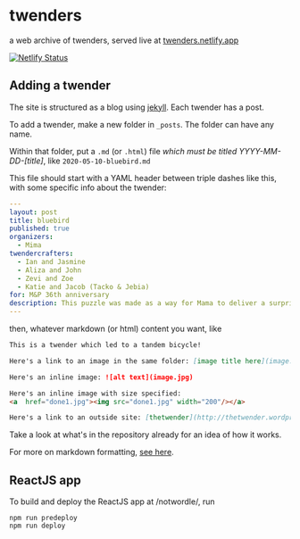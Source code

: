 # twenders
a web archive of twenders, served live at [twenders.netlify.app](https://twenders.netlify.app)

[![Netlify Status](https://api.netlify.com/api/v1/badges/e3537254-fb7f-4194-a066-fe5908744756/deploy-status)](https://app.netlify.com/sites/twenders/deploys)

## Adding a twender

The site is structured as a blog using [jekyll](https://jekyllrb.com/).  Each twender has a post.

To add a twender, make a new folder in `_posts`. The folder can have any name.

Within that folder, put a `.md` (or `.html`) file *which must be titled YYYY-MM-DD-[title]*, like `2020-05-10-bluebird.md`

This file should start with a YAML header between triple dashes like this, with some specific info about the twender:

```yaml
---
layout: post
title: bluebird
published: true
organizers: 
  - Mima
twendercrafters:
  - Ian and Jasmine
  - Aliza and John
  - Zevi and Zoe
  - Katie and Jacob (Tacko & Jebia)
for: M&P 36th anniversary
description: This puzzle was made as a way for Mama to deliver a surprise anniversary present to Papa.
---
````

then, whatever markdown (or html) content you want, like

```markdown
This is a twender which led to a tandem bicycle!

Here's a link to an image in the same folder: [image title here](image.jpg).

Here's an inline image: ![alt text](image.jpg)

Here's an inline image with size specified:
<a  href="done1.jpg"><img src="done1.jpg" width="200"/></a>

Here's a link to an outside site: [thetwender](http://thetwender.wordpress.com).
```

Take a look at what's in the repository already for an idea of how it works.

For more on markdown formatting, [see here](https://github.com/adam-p/markdown-here/wiki/Markdown-Cheatsheet).


## ReactJS app

To build and deploy the ReactJS app at /notwordle/, run
```
npm run predeploy
npm run deploy
```